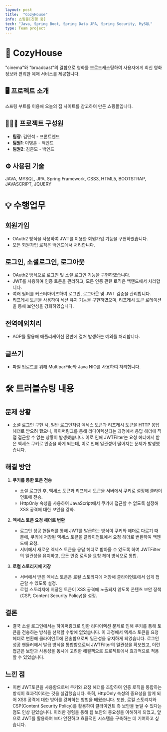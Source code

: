 ```yaml
---
layout: post
title:  "CozyHouse"
info: 쇼핑몰[진행 중]
tech: "Java, Spring Boot, Spring Data JPA, Spring Security, MySQL"
type: Team project
---
```


# 📌 CozyHouse
"cinema"와 "broadcast"의 결합으로 영화를 브로드캐스팅하여 사용자에게 최신 영화 정보와 편리한 예매 서비스를 제공합니다.

## 🖥️ 프로젝트 소개
스프링 부트를 이용해 오늘의 집 사이트를 참고하여 만든 쇼핑몰입니다.

## 👨‍👩‍👦 프로젝트 구성원
- **팀장**: 김민석 - 프론트엔드
- **팀원1**: 이병훈 - 백엔드
- **팀원2**: 김준모 - 백엔드


## ⚙️ 사용된 기술
JAVA, MYSQL, JPA, Spring Framework, CSS3, HTML5, BOOTSTRAP, JAVASCRIPT, JQUERY

# 💡 수행업무

## 회원가입
- OAuth2 방식을 사용하여 JWT를 이용한 회원가입 기능을 구현하였습니다.
-  모든 회원가입 로직은 백엔드에서 처리합니다.

## 로그인, 소셜로그인, 로그아웃
- OAuth2 방식으로 로그인 및 소셜 로그인 기능을 구현하였습니다.
- JWT를 사용하여 인증 토큰을 관리하고, 모든 인증 관련 로직은 백엔드에서 처리합니다.
- 여러 필터를 커스터마이즈하여 로그인, 로그아웃 및 JWT 검증을 관리합니다.
- 리프레시 토큰을 사용하여 세션 유지 기능을 구현하였으며, 리프레시 토큰 로테이션을 통해 보안성을 강화하였습니다.

## 전역예외처리
- AOP를 활용해 애플리케이션 전반에 걸쳐 발생하는 예외를 처리합니다.

## 글쓰기
- 파일 업로드를 위해 MultiparFile와 Java NIO를 사용하여 처리합니다.


# 🛠️ 트러블슈팅 내용
## 문제 상황 
- 소셜 로그인 구현 시, 일반 로그인처럼 엑세스 토큰과 리프레시 토큰을 HTTP 응답 헤더로 받으려 했으나, 하이퍼링크를 통해 리다이렉션되는 과정에서 응답 헤더에 직접 접근할 수 없는 상황이 발생했습니다. 이로 인해 JWTFilter는 요청 헤더에서 받은 엑세스 쿠키로 인증을 하게 되는데, 이로 인해 일관성이 떨어지는 문제가 발생했습니다.

## 해결 방안
1. **쿠키를 통한 토큰 전송**  
   - 소셜 로그인 후, 엑세스 토큰과 리프레시 토큰을 서버에서 쿠키로 설정해 클라이언트에 전송.  
   - HttpOnly 속성을 사용하여 JavaScript에서 쿠키에 접근할 수 없도록 설정해 XSS 공격에 대한 보안을 강화.

2. **엑세스 토큰 요청 헤더로 변환**  
   - 로그인 성공 핸들러를 통해 JWT를 발급하는 방식이 쿠키와 헤더로 다르기 때문에, 쿠키에 저장된 엑세스 토큰을 클라이언트에서 요청 헤더로 변환하여 백엔드에 요청.  
   - 서버에서 새로운 엑세스 토큰을 응답 헤더로 받아올 수 있도록 하여 JWTFilter의 일관성을 유지하고, 모든 인증 로직을 요청 헤더 방식으로 통합.  

3. **로컬 스토리지에 저장**  
   - 서버에서 받은 엑세스 토큰은 로컬 스토리지에 저장해 클라이언트에서 쉽게 접근할 수 있도록 설정.  
   - 로컬 스토리지에 저장된 토큰이 XSS 공격에 노출되지 않도록 콘텐츠 보안 정책(CSP, Content Security Policy)을 설정.  
   
## 결론
- 결국 소셜 로그인에서는 하이퍼링크로 인한 리다이렉션 문제로 인해 쿠키를 통해 토큰을 전송하는 방식을 선택할 수밖에 없었습니다. 이 과정에서 엑세스 토큰을 요청 헤더로 변환해 클라이언트에 전송함으로써 일관성을 유지하게 되었습니다. 로그인 성공 핸들러에서 발급 방식을 통합함으로써 JWTFilter의 일관성을 확보했고, 이런 접근은 보안과 사용성을 동시에 고려한 해결책으로 프로젝트에서 효과적으로 적용할 수 있었습니다.

## 느낀 점
- 이번 JWT토큰을 사용함으로써 쿠키와 요청 헤더를 조합하여 인증 로직을 통합하는 방식이 효과적이라는 것을 실감했습니다. 특히, HttpOnly 속성의 중요성을 알게 되어 XSS 공격에 대한 방어를 강화하는 방법을 배웠습니다. 또한, 로컬 스토리지와 CSP(Content Security Policy)를 활용하여 클라이언트 측 보안을 높일 수 있다는 점도 인상 깊었습니다. 이러한 경험을 통해 웹 보안의 중요성을 이해하게 되었고, 앞으로 JWT를 활용하여 보다 안전하고 효율적인 시스템을 구축하는 데 기여하고 싶습니다.